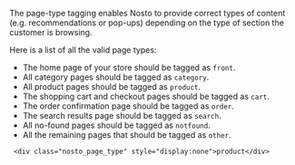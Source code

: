 The page-type tagging enables Nosto to provide correct types of content (e.g. recommendations or pop-ups) depending on the type of section the customer is browsing. 

Here is a list of all the valid page types:

* The home page of your store should be tagged as `front`.
* All category pages should be tagged as `category`.
* All product pages should be tagged as `product`.
* The shopping cart and checkout pages should be tagged as `cart`.
* The order confirmation page should be tagged as `order`.
* The search results page should be tagged as `search`.
* All no-found pages should be tagged as `notfound`.
* All the remaining pages that should be tagged as `other`.

```
 <div class="nosto_page_type" style="display:none">product</div>
```
